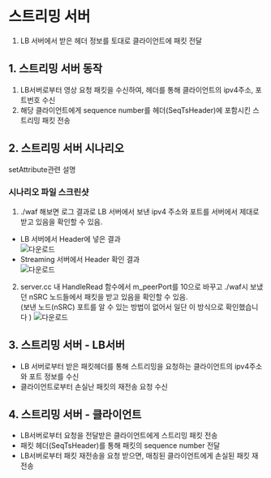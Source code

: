 # 스트리밍 서버
1. LB 서버에서 받은 헤더 정보를 토대로 클라이언트에 패킷 전달

## 1. 스트리밍 서버 동작
1. LB서버로부터 영상 요청 패킷을 수신하여, 헤더를 통해 클라이언트의 ipv4주소, 포트번호 수신
2. 해당 클라이언트에게 sequence number를 헤더(SeqTsHeader)에 포함시킨 스트리밍 패킷 전송

## 2. 스트리밍 서버 시나리오
setAttribute관련 설명

### 시나리오 파일 스크린샷
1. ./waf 해보면 로그 결과로 LB 서버에서 보낸 ipv4 주소와 포트를 서버에서 제대로 받고 있음을 확인할 수 있음.
  - LB 서버에서 Header에 넣은 결과<br/>
  ![다운로드](https://user-images.githubusercontent.com/43779340/170795478-23d0f096-3ed9-465c-903f-d549b5a24275.png)
  - Streaming 서버에서 Header 확인 결과<br/>
  ![다운로드](https://user-images.githubusercontent.com/43779340/170795654-3d2ae777-0a5c-4337-9ed5-70737613255d.png)

2. server.cc 내 HandleRead 함수에서 m_peerPort를 10으로 바꾸고 ./waf시 보냈던 nSRC 노드들에서 패킷을 받고 있음을 확인할 수 있음. <br/>
  (보낸 노드(nSRC) 포트를 알 수 있는 방법이 없어서 일단 이 방식으로 확인했습니다 )
  ![다운로드](https://user-images.githubusercontent.com/43779340/170795894-74d9ac52-87fa-4037-9e13-dbcb87cd2b6e.png)

## 3. 스트리밍 서버 - LB서버
- LB 서버로부터 받은 패킷헤더를 통해 스트리밍을 요청하는 클라이언트의 ipv4주소와 포트 정보를 수신
- 클라이언트로부터 손실난 패킷의 재전송 요청 수신

## 4. 스트리밍 서버 - 클라이언트
- LB서버로부터 요청을 전달받은 클라이언트에게 스트리밍 패킷 전송
- 패킷 헤더(SeqTsHeader)를 통해 패킷의 sequence number 전달
- LB서버로부터 패킷 재전송을 요청 받으면, 매칭된 클라이언트에게 손실된 패킷 재전송

